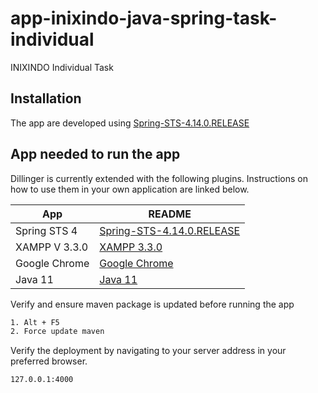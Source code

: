 # app-inixindo-java-spring-task-individual
 INIXINDO Individual Task

## Installation

The app are developed using [Spring-STS-4.14.0.RELEASE](https://spring.io/blog/2022/03/16/spring-tools-4-14-0-released) 

## App needed to run the app

Dillinger is currently extended with the following plugins.
Instructions on how to use them in your own application are linked below.

| App | README |
| ------ | ------ |
| Spring STS 4 | [Spring-STS-4.14.0.RELEASE](https://spring.io/blog/2022/03/16/spring-tools-4-14-0-released)  |
| XAMPP V 3.3.0 | [XAMPP 3.3.0 ](https://www.apachefriends.org/download.html) |
| Google Chrome | [Google Chrome ](https://www.google.com/chrome/) |
| Java 11  | [Java 11 ](https://www.oracle.com/java/technologies/downloads/#java11) |





Verify and ensure maven package is updated before running the app
```sh
1. Alt + F5
2. Force update maven
```

Verify the deployment by navigating to your server address in
your preferred browser.
```sh
127.0.0.1:4000
```
